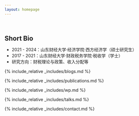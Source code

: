 ```yaml
---
layout: homepage
---
```



<h1 id="about-me"></h1>

<h2 style="margin: 60px 0px 10px;">Short Bio</h2>

- 2021 - 2024：山东财经大学·经济学院·西方经济学（硕士研究生）
- 2017 - 2021：山东财经大学·财政税务学院·税收学（学士）
- 研究方向：财税理论与政策、收入分配等


{% include_relative _includes/blogs.md %}



{% include_relative _includes/publications.md %}

{% include_relative _includes/wp.md %}

{% include_relative _includes/talks.md %}

{% include_relative _includes/contact.md %}
